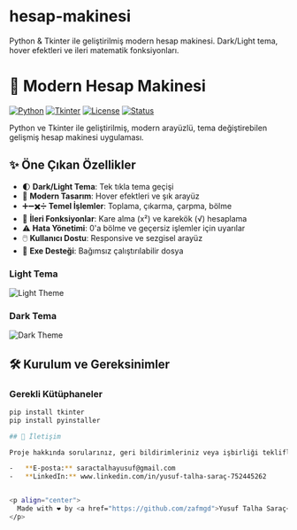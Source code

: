 # hesap-makinesi
Python &amp; Tkinter ile geliştirilmiş modern hesap makinesi. Dark/Light tema, hover efektleri ve ileri matematik fonksiyonları.

# 🧮 Modern Hesap Makinesi

[![Python](https://img.shields.io/badge/Python-3.13+-blue.svg)](https://www.python.org/)
[![Tkinter](https://img.shields.io/badge/Tkinter-GUI-orange.svg)](https://docs.python.org/3/library/tkinter.html)
[![License](https://img.shields.io/badge/License-MIT-green.svg)](LICENSE)
[![Status](https://img.shields.io/badge/Status-Active-brightgreen.svg)](https://github.com/KULLANICI_ADINIZ/modern-calculator)

Python ve Tkinter ile geliştirilmiş, modern arayüzlü, tema değiştirebilen gelişmiş hesap makinesi uygulaması.

## ✨ Öne Çıkan Özellikler

- 🌓 **Dark/Light Tema**: Tek tıkla tema geçişi
- 🎨 **Modern Tasarım**: Hover efektleri ve şık arayüz
- ➕➖✖️➗ **Temel İşlemler**: Toplama, çıkarma, çarpma, bölme
- 📐 **İleri Fonksiyonlar**: Kare alma (x²) ve karekök (√) hesaplama
- ⚠️ **Hata Yönetimi**: 0'a bölme ve geçersiz işlemler için uyarılar
- 🖱️ **Kullanıcı Dostu**: Responsive ve sezgisel arayüz
- 🚀 **Exe Desteği**: Bağımsız çalıştırılabilir dosya



### Light Tema
![Light Theme](https://via.placeholder.com/400x300?text=Light+Theme+Screenshot)

### Dark Tema
![Dark Theme](https://via.placeholder.com/400x300?text=Dark+Theme+Screenshot)



## 🛠️ Kurulum ve Gereksinimler

### Gerekli Kütüphaneler
```bash
pip install tkinter
pip install pyinstaller

## 📧 İletişim

Proje hakkında sorularınız, geri bildirimleriniz veya işbirliği teklifleriniz için benimle iletişime geçebilirsiniz:

-   **E-posta:** saractalhayusuf@gmail.com
-   **LinkedIn:** www.linkedin.com/in/yusuf-talha-saraç-752445262


<p align="center">
  Made with ❤️ by <a href="https://github.com/zafmgd">Yusuf Talha Saraç</a>
</p>
